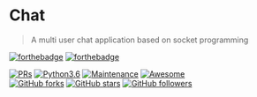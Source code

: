 # Chat

>A multi user chat application based on socket programming

[![forthebadge](https://forthebadge.com/images/badges/made-with-python.svg)](https://forthebadge.com)
[![forthebadge](https://forthebadge.com/images/badges/for-sharks.svg)](https://forthebadge.com)

[![PRs](https://img.shields.io/badge/PRs-Welcome-informational)](https://github.com/pra8eek/OneChat/)
[![Python3.6](https://img.shields.io/badge/python-3.6-success?logo=python)](https://www.python.org/downloads/release/python-360/)
[![Maintenance](https://img.shields.io/badge/Maintained%3F-no-red.svg)](https://github.com/pra8eek/OneChat/)
[![Awesome](https://cdn.rawgit.com/sindresorhus/awesome/d7305f38d29fed78fa85652e3a63e154dd8e8829/media/badge.svg)](https://github.com/pra8eek/OneChat/)  
[![GitHub forks](https://img.shields.io/github/forks/pra8eek/OneChat.svg?style=social&label=Fork&maxAge=2592000)](https://GitHub.com/pra8eek/OneChat/network/)
[![GitHub stars](https://img.shields.io/github/stars/pra8eek/OneChat.svg?style=social&label=Star&maxAge=2592000)](https://GitHub.com/pra8eek/OneChat/stargazers/)
[![GitHub followers](https://img.shields.io/github/followers/pra8eek.svg?style=social&label=Follow&maxAge=2592000)](https://github.com/pra8eek?tab=followers)
